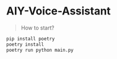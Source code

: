 # AIY-Voice-Assistant


> How to start?
```bash
pip install poetry
poetry install
poetry run python main.py
```
